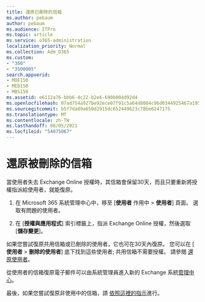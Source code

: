 ```yaml
---
title: 還原已刪除的信箱
ms.author: pebaum
author: pebaum
ms.audience: ITPro
ms.topic: article
ms.service: o365-administration
localization_priority: Normal
ms.collection: Adm_O365
ms.custom:
- "360"
- "3500005"
search.appverid:
- MOE150
- MED150
- MBS150
ms.assetid: e6112a76-bbb6-4c22-b2e6-690b004d92d4
ms.openlocfilehash: 07ad754a927be92ece07f91c5a64d8084c96d0344925467a195033bdd3f445ac
ms.sourcegitcommit: b5f7da89a650d2915dc652449623c78be6247175
ms.translationtype: MT
ms.contentlocale: zh-TW
ms.lasthandoff: 08/05/2021
ms.locfileid: "54075067"
---
```

# <a name="restore-a-deleted-mailbox"></a>還原被刪除的信箱

當使用者失去 Exchange Online 授權時，其信箱會保留30天，而且只要重新將授權指派給使用者，就能復原。
  
1. 在 Microsoft 365 系統管理中心中，移至 [**使用者** 作用中 \> **使用者**] 頁面。 選取有問題的使用者。

2. 在 [**授權與應用程式**] 索引標籤上，指派 Exchange Online 授權，然後選取 [**儲存變更**]。

如果您嘗試復原共用信箱或已刪除的使用者，它也可在30天內復原。 您可以在 [ **使用者** \> **刪除的使用者**] 底下找到這些使用者; 共用信箱不需要授權。 請參閱 [還原使用者](https://docs.microsoft.com/microsoft-365/admin/add-users/restore-user)。

從使用者的信箱復原電子郵件可以由系統管理員進入新的 Exchange 系統[管理中心](https://techcommunity.microsoft.com/t5/exchange-team-blog/a-new-recoverableitems-experience-comes-to-exchange-online/ba-p/1505353)。

最後，如果您嘗試復原非使用中的信箱，請 [依照這裡的指示](https://docs.microsoft.com/microsoft-365/compliance/recover-an-inactive-mailbox)進行。
  

